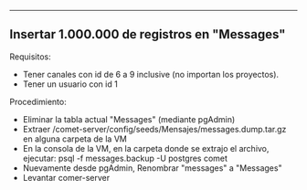 ---------------------------------------------
Insertar 1.000.000 de registros en "Messages"
---------------------------------------------

Requisitos:
- Tener canales con id de 6 a 9 inclusive (no importan los proyectos).
- Tener un usuario con id 1

Procedimiento:
- Eliminar la tabla actual "Messages" (mediante pgAdmin)
- Extraer /comet-server/config/seeds/Mensajes/messages.dump.tar.gz en alguna carpeta de la VM
- En la consola de la VM, en la carpeta donde se extrajo el archivo, ejecutar: psql -f messages.backup -U postgres comet
- Nuevamente desde pgAdmin, Renombrar "messages" a "Messages"
- Levantar comer-server
